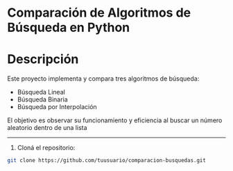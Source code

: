 # Comparación de Algoritmos de Búsqueda en Python

# Descripción

Este proyecto implementa y compara tres algoritmos de búsqueda:
- Búsqueda Lineal
- Búsqueda Binaria
- Búsqueda por Interpolación

El objetivo es observar su funcionamiento y eficiencia al buscar un número aleatorio dentro de una lista 

---



1. Cloná el repositorio:
```bash
git clone https://github.com/tuusuario/comparacion-busquedas.git
